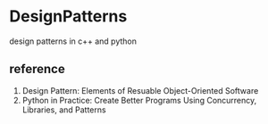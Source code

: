 # DesignPatterns
design patterns in c++ and python

## reference
1. Design Pattern: Elements of Resuable Object-Oriented Software
2. Python in Practice: Create Better Programs Using Concurrency, Libraries, and Patterns